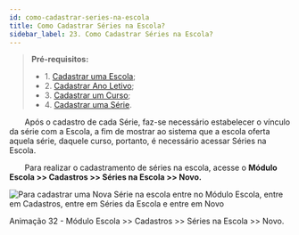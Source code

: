 ```yaml
---
id: como-cadastrar-series-na-escola
title: Como Cadastrar Séries na Escola?
sidebar_label: 23. Como Cadastrar Séries na Escola?
---
```


>**Pré-requisitos:**
>* 1\. [Cadastrar uma Escola](user-como-cadastrar-uma-escola);
>* 2\. [Cadastrar Ano Letivo](user-como-definir-ano-letivo);
>* 3\. [Cadastrar um Curso](user-como_cadastrar_um_curso);
>* 4\. [Cadastrar uma Série](como-cadastrar-series).

&nbsp;&nbsp;&nbsp;&nbsp;&nbsp;&nbsp;&nbsp;Após o cadastro de cada Série, faz-se necessário estabelecer o vínculo da série com a Escola, a fim de mostrar ao sistema que a escola oferta aquela série, daquele curso, portanto, é necessário acessar Séries na Escola. 

&nbsp;&nbsp;&nbsp;&nbsp;&nbsp;&nbsp;&nbsp;Para realizar o cadastramento de séries na escola, acesse o **Módulo Escola >> Cadastros >> Séries na Escola >> Novo.**

![Para cadastrar uma Nova Série na escola entre no Módulo Escola, entre em Cadastros, entre em Séries da Escola e entre em Novo](../img/treinamento-gif/cadastrar_series_na_escola.gif)

<p class="centerText">Animação 32 - Módulo Escola >> Cadastros >> Séries na Escola >> Novo.</p>